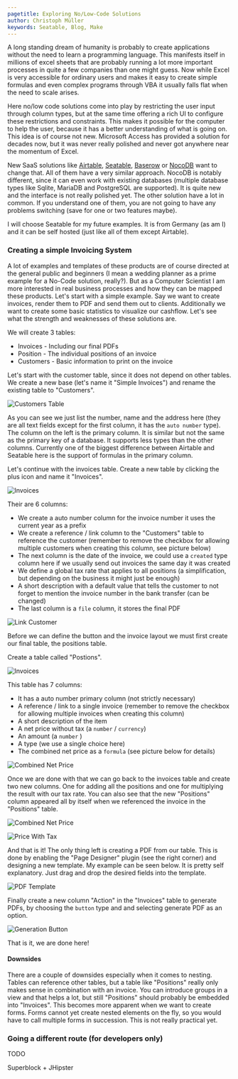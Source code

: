 ```yaml
---
pagetitle: Exploring No/Low-Code Solutions
author: Christoph Müller
keywords: Seatable, Blog, Make
---
```


A long standing dream of humanity is probably to create applications without the need to learn a programming language. This manifests itself in millions of excel sheets that are probably running a lot more important processes in quite a few companies than one might guess. Now while Excel is very accessible for ordinary users and makes it easy to create simple formulas and even complex programs through VBA it usually falls flat when the need to scale arises.

Here no/low code solutions come into play by restricting the user input through column types, but at the same time offering a rich UI to configure these restrictions and constraints. This makes it possible for the computer to help the user, because it has a better understanding of what is going on. This idea is of course not new. Microsoft Access has provided a solution for decades now, but it was never really polished and never got anywhere near the momentum of Excel.

New SaaS solutions like [Airtable](https://www.airtable.com/), [Seatable](https://seatable.io/), [Baserow](https://baserow.io/) or [NocoDB](https://www.nocodb.com/) want to change that. All of them have a very similar approach. NocoDB is notably different, since it can even work with existing databases (multiple database types like Sqlite, MariaDB and PostgreSQL are supported). It is quite new and the interface is not really polished yet. The other solution have a lot in common. If you understand one of them, you are not going to have any problems switching (save for one or two features maybe).

I will choose Seatable for my future examples. It is from Germany (as am I) and it can be self hosted (just like all of them except Airtable).

### Creating a simple Invoicing System

A lot of examples and templates of these products are of course directed at the general public and beginners (I mean a wedding planner as a prime example for a No-Code solution, really?). But as a Computer Scientist I am more interested in real business processes and how they can be mapped these products. Let's start with a simple example. Say we want to create invoices, render them to PDF and send them out to clients. Additionally we want to create some basic statistics to visualize our cashflow. Let's see what the strength and weaknesses of these solutions are.

We will create 3 tables:

* Invoices - Including our final PDFs
* Position - The individual positions of an invoice
* Customers - Basic information to print on the invoice

Let's start with the customer table, since it does not depend on other tables. We create a new base (let's name it "Simple Invoices") and rename the existing table to "Customers".

![Customers Table](./2022-08-15_exploring_no_low-code_solutions/customers.png)

As you can see we just list the number, name and the address here (they are all text fields except for the first column, it has the  `auto number` type). The column on the left is the primary column. It is similar but not the same as the primary key of a database. It supports less types than the other columns. Currently one of the biggest difference between Airtable and Seatable here is the support of formulas in the primary column.

Let's continue with the invoices table. Create a new table by clicking the plus icon and name it "Invoices".

![Invoices](./2022-08-15_exploring_no_low-code_solutions/invoices.png)

Their are 6 columns:

* We create a auto number column for the invoice number it uses the current year as a prefix
* We create a reference / link column to the "Customers" table to reference the customer (remember to remove the checkbox for allowing multiple customers when creating this column, see picture below)
* The next column is the date of the invoice, we could use a `created` type column here if we usually send out invoices the same day it was created
* We define a global tax rate that applies to all positions (a simplification, but depending on the business it might just be enough)
* A short description with a default value that tells the customer to not forget to mention the invoice number in the bank transfer (can be changed)
* The last column is a  `file` column, it stores the final PDF



![Link Customer](./2022-08-15_exploring_no_low-code_solutions/customer-link.png)

Before we can define the button and the invoice layout we must first create our final table, the positions table. 

Create a table called "Postions".

![Invoices](./2022-08-15_exploring_no_low-code_solutions/positions.png)

This table has 7 columns:

* It has a auto number primary column (not strictly necessary)
* A reference / link to a single invoice (remember to remove the checkbox for allowing multiple invoices when creating this column)
* A short description of the item
* A net price without tax (a  `number`  /  `currency`) 
* An amount (a `number` ) 
* A type (we use a single choice here)
* The combined net price as a  `formula` (see picture below for details)

![Combined Net Price](./2022-08-15_exploring_no_low-code_solutions/combined-net-price.png)

Once we are done with that we can go back to the invoices table and create two new columns. One for adding all the positions and one for multiplying the result with our tax rate. You can also see that the new "Positions" column appeared all by itself when we referenced the invoice in the "Positions" table.

![Combined Net Price](./2022-08-15_exploring_no_low-code_solutions/net-price-invoice.png)

![Price With Tax](./2022-08-15_exploring_no_low-code_solutions/price-with-tax.png)

And that is it! The only thing left is creating a PDF from our table. This is done by enabling the "Page Designer" plugin (see the right corner) and designing a new template. My example can be seen below. It is pretty self explanatory. Just drag and drop the desired fields into the template.

![PDF Template](./2022-08-15_exploring_no_low-code_solutions/template.png)

Finally create a new column "Action" in the "Invoices" table to generate PDFs, by choosing the  `button` type and and selecting generate PDF as an option.

![Generation Button](./2022-08-15_exploring_no_low-code_solutions/pdf-button.jpeg)

That is it, we are done here!

#### Downsides

There are a couple of downsides especially when it comes to nesting. Tables can reference other tables, but a table like "Positions" really only makes sense in combination with an invoice. You can introduce groups in a view and that helps a lot, but still "Positions" should probably be embedded into "Invoices". This becomes more apparent when we want to create forms. Forms cannot yet create nested elements on the fly, so you would have to call multiple forms in succession. This is not really practical yet.

### Going a different route (for developers only)

TODO

Superblock + JHipster

